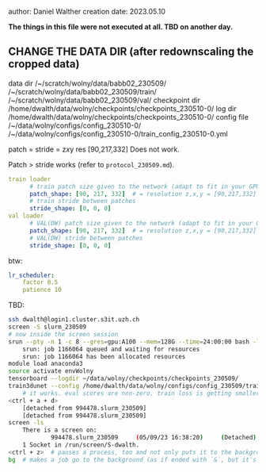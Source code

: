 author: Daniel Walther
creation date: 2023.05.10

**The things in this file were not executed at all. TBD on another day.**

## CHANGE THE DATA DIR (after redownscaling the cropped data)
data dir
	/~/scratch/wolny/data/babb02_230509/
	/~/scratch/wolny/data/babb02_230509/train/
	/~/scratch/wolny/data/babb02_230509/val/
	checkpoint dir
/home/dwalth/data/wolny/checkpoints/checkpoints_230510-0/
	log dir
/home/dwalth/data/wolny/checkpoints/checkpoints_230510-0/
	config file
/~/data/wolny/configs/config_230510-0/
/~/data/wolny/configs/config_230510-0/train_config_230510-0.yml

patch = stride = z*x*y res
[90,217,332]
	Does not work.

Patch > stride works (refer to `protocol_230509.md`).


```yml
train loader
      # train patch size given to the network (adapt to fit in your GPU mem, generally the bigger patch the better)
      patch_shape: [90, 217, 332]  # = resolution z,x,y = [90,217,332]
      # train stride between patches
      stride_shape: [0, 0, 0]
val loader
      # VAL(DW) patch size given to the network (adapt to fit in your GPU mem, generally the bigger patch the better)
      patch_shape: [90, 217, 332]  # = resolution z,x,y = [90,217,332]
      # VAL(DW) stride between patches
      stride_shape: [0, 0, 0]
```

btw:
```yml
lr_scheduler:
	factor 0.5
	patience 10
```

TBD:
```bash
ssh dwalth@login1.cluster.s3it.uzh.ch
screen -S slurm_230509
# now inside the screen session
srun --pty -n 1 -c 8 --gres=gpu:A100 --mem=128G --time=24:00:00 bash -l
	srun: job 1166064 queued and waiting for resources
	srun: job 1166064 has been allocated resources
module load anaconda3
source activate envWolny
tensorboard --logdir ~/data/wolny/checkpoints/checkpoints_230509/
train3dunet --config /home/dwalth/data/wolny/configs/config_230509/train_config_230509_pat10.yml
	# it works. eval scores are non-zero. train loss is getting smaller steadily (frequently below 0.25 within 15 minutes training with 3-2-0 train-val-test)
<ctrl + a + d>
	[detached from 994478.slurm_230509]
	[detached from 994478.slurm_230509]
screen -ls
	There is a screen on:
			994478.slurm_230509     (05/09/23 16:38:20)     (Detached)
	1 Socket in /run/screen/S-dwalth.
<ctrl + z>  # pauses a process, too and not only puts it to the background.
bg  # makes a job go to the background (as if ended with `&`, but it's still retrievable mid-execution)
```